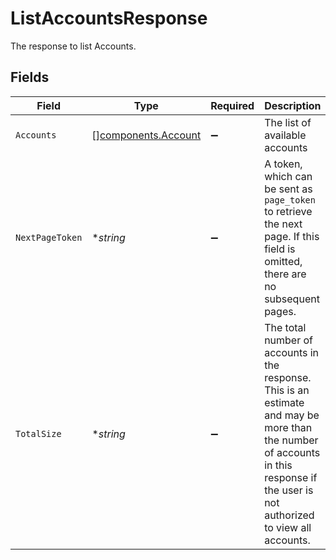# ListAccountsResponse

The response to list Accounts.


## Fields

| Field                                                                                                                                                                              | Type                                                                                                                                                                               | Required                                                                                                                                                                           | Description                                                                                                                                                                        | Example                                                                                                                                                                            |
| ---------------------------------------------------------------------------------------------------------------------------------------------------------------------------------- | ---------------------------------------------------------------------------------------------------------------------------------------------------------------------------------- | ---------------------------------------------------------------------------------------------------------------------------------------------------------------------------------- | ---------------------------------------------------------------------------------------------------------------------------------------------------------------------------------- | ---------------------------------------------------------------------------------------------------------------------------------------------------------------------------------- |
| `Accounts`                                                                                                                                                                         | [][components.Account](../../models/components/account.md)                                                                                                                         | :heavy_minus_sign:                                                                                                                                                                 | The list of available accounts                                                                                                                                                     |                                                                                                                                                                                    |
| `NextPageToken`                                                                                                                                                                    | **string*                                                                                                                                                                          | :heavy_minus_sign:                                                                                                                                                                 | A token, which can be sent as `page_token` to retrieve the next page. If this field is omitted, there are no subsequent pages.                                                     | 4ZHd3wAaMD1IQ0ZKS2BKV0FSRVdLW4VLWkY1R1B3MU4                                                                                                                                        |
| `TotalSize`                                                                                                                                                                        | **string*                                                                                                                                                                          | :heavy_minus_sign:                                                                                                                                                                 | The total number of accounts in the response. This is an estimate and may be more than the number of accounts in this response if the user is not authorized to view all accounts. | 100                                                                                                                                                                                |